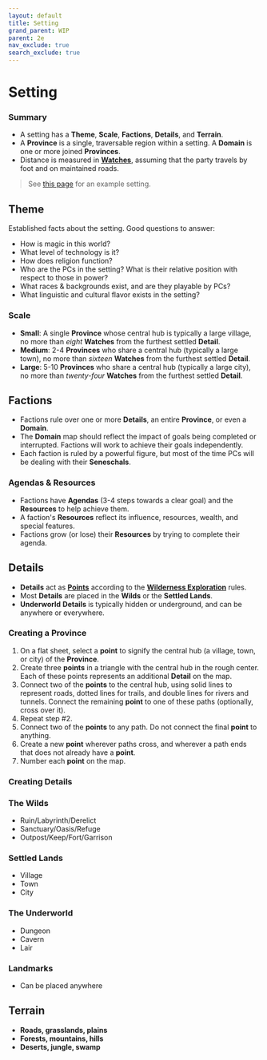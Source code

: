 ```yaml
---
layout: default
title: Setting
grand_parent: WIP
parent: 2e
nav_exclude: true
search_exclude: true
---
```


# Setting

### Summary
- A setting has a **Theme**, **Scale**, **Factions**, **Details**, and **Terrain**.
- A **Province** is a single, traversable region within a setting. A **Domain** is one or more joined **Provinces**.
- Distance is measured in [**Watches**](/wip/2e/wilderness-exploration/#travel), assuming that the party travels by foot and on maintained roads.

> See [this page](/wip/2e/example-setting) for an example setting.

## Theme
Established facts about the setting. Good questions to answer: 
- How is magic in this world?
- What level of technology is it?
- How does religion function?
- Who are the PCs in the setting? What is their relative position with respect to those in power?
- What races & backgrounds exist, and are they playable by PCs?
- What linguistic and cultural flavor exists in the setting?

### Scale
- **Small**: A single **Province** whose central hub is typically a large village, no more than _eight_ **Watches** from the furthest settled **Detail**.  
- **Medium**: 2-4 **Provinces** who share a central hub (typically a large town), no more than _sixteen_ **Watches** from the furthest settled **Detail**.
- **Large**: 5-10 **Provinces** who share a central hub (typically a large city), no more than _twenty-four_ **Watches** from the furthest settled **Detail**.

## Factions
- Factions rule over one or more **Details**, an entire **Province**, or even a **Domain**. 
- The **Domain** map should reflect the impact of goals being completed or interrupted. Factions will work to achieve their goals independently.
- Each faction is ruled by a powerful figure, but most of the time PCs will be dealing with their **Seneschals**. 

### Agendas & Resources
- Factions have **Agendas** (3-4 steps towards a clear goal) and the **Resources** to help achieve them. 
- A faction's **Resources** reflect its influence, resources, wealth, and special features. 
- Factions grow (or lose) their **Resources** by trying to complete their agenda. 

## Details
- **Details** act as [**Points**](/wip/2e/wilderness-exploration/#points) according to the [**Wilderness Exploration**](/wip/2e/wilderness-exploration) rules.
- Most **Details** are placed in the **Wilds** or the **Settled Lands**.  
- **Underworld** **Details** is typically hidden or underground, and can be anywhere or everywhere.

### Creating a Province
1. On a flat sheet, select a **point** to signify the central hub (a village, town, or city) of the **Province**.
2. Create three **points** in a triangle with the central hub in the rough center. Each of these points represents an additional **Detail** on the map. 
3. Connect two of the **points** to the central hub, using solid lines to represent roads, dotted lines for trails, and double lines for rivers and tunnels. Connect the remaining **point** to one of these paths (optionally, cross over it).
4. Repeat step #2. 
5. Connect two of the **points** to any path. Do not connect the final **point** to anything. 
6. Create a new **point** wherever paths cross, and wherever a path ends that does not already have a **point**. 
7. Number each **point** on the map.

### Creating Details

### The Wilds
- Ruin/Labyrinth/Derelict
- Sanctuary/Oasis/Refuge
- Outpost/Keep/Fort/Garrison

### Settled Lands
- Village
- Town
- City

### The Underworld
- Dungeon
- Cavern
- Lair

### Landmarks
- Can be placed anywhere

## Terrain
- **Roads, grasslands, plains**
- **Forests, mountains, hills** 
- **Deserts, jungle, swamp**  


